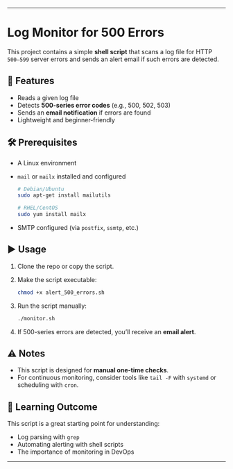 

---

# Log Monitor for 500 Errors

This project contains a simple **shell script** that scans a log file for HTTP `500–599` server errors and sends an alert email if such errors are detected.

## 🚀 Features

* Reads a given log file
* Detects **500-series error codes** (e.g., 500, 502, 503)
* Sends an **email notification** if errors are found
* Lightweight and beginner-friendly



## 🛠️ Prerequisites

* A Linux environment

* `mail` or `mailx` installed and configured

  ```bash
  # Debian/Ubuntu
  sudo apt-get install mailutils  

  # RHEL/CentOS
  sudo yum install mailx
  ```

* SMTP configured (via `postfix`, `ssmtp`, etc.)

## ▶️ Usage

1. Clone the repo or copy the script.
2. Make the script executable:

   ```bash
   chmod +x alert_500_errors.sh
   ```
3. Run the script manually:

   ```bash
   ./monitor.sh
   ```
4. If 500-series errors are detected, you’ll receive an **email alert**.

## ⚠️ Notes

* This script is designed for **manual one-time checks**.
* For continuous monitoring, consider tools like `tail -F` with `systemd` or scheduling with `cron`.

## 📖 Learning Outcome

This script is a great starting point for understanding:

* Log parsing with `grep`
* Automating alerting with shell scripts
* The importance of monitoring in DevOps

---


